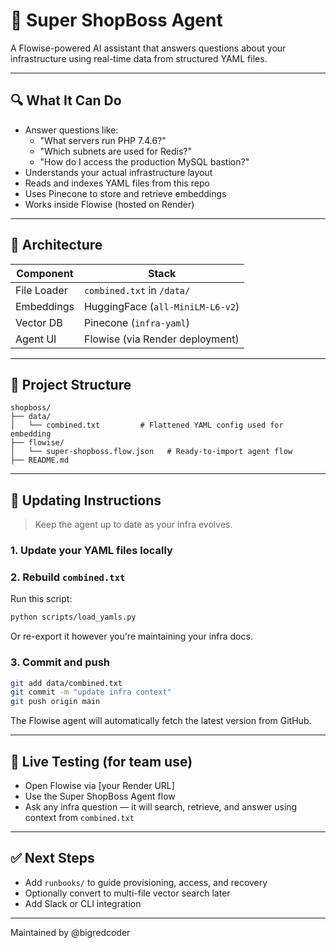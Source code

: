 # 🧠 Super ShopBoss Agent

A Flowise-powered AI assistant that answers questions about your infrastructure using real-time data from structured YAML files.

---

## 🔍 What It Can Do
- Answer questions like:
  - "What servers run PHP 7.4.6?"
  - "Which subnets are used for Redis?"
  - "How do I access the production MySQL bastion?"
- Understands your actual infrastructure layout
- Reads and indexes YAML files from this repo
- Uses Pinecone to store and retrieve embeddings
- Works inside Flowise (hosted on Render)

---

## 🧱 Architecture
| Component     | Stack                                      |
|---------------|---------------------------------------------|
| File Loader   | `combined.txt` in `/data/`                 |
| Embeddings    | HuggingFace (`all-MiniLM-L6-v2`)           |
| Vector DB     | Pinecone (`infra-yaml`)                    |
| Agent UI      | Flowise (via Render deployment)            |

---

## 📂 Project Structure

```
shopboss/
├── data/
│   └── combined.txt         # Flattened YAML config used for embedding
├── flowise/
│   └── super-shopboss.flow.json   # Ready-to-import agent flow
├── README.md
```

---

## 🔁 Updating Instructions

> Keep the agent up to date as your infra evolves.

### 1. Update your YAML files locally

### 2. Rebuild `combined.txt`
Run this script:

```bash
python scripts/load_yamls.py
```

Or re-export it however you're maintaining your infra docs.

### 3. Commit and push

```bash
git add data/combined.txt
git commit -m "update infra context"
git push origin main
```

The Flowise agent will automatically fetch the latest version from GitHub.

---

## 🧪 Live Testing (for team use)
- Open Flowise via [your Render URL]
- Use the Super ShopBoss Agent flow
- Ask any infra question — it will search, retrieve, and answer using context from `combined.txt`

---

## ✅ Next Steps
- Add `runbooks/` to guide provisioning, access, and recovery
- Optionally convert to multi-file vector search later
- Add Slack or CLI integration

---

Maintained by @bigredcoder
